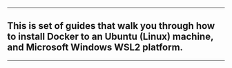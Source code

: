 
---

<h2> This is set of guides that walk you through how to install Docker to an Ubuntu (Linux) machine, and Microsoft Windows WSL2 platform.</h2>

---
